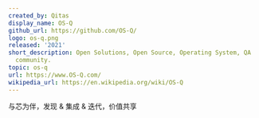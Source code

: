 ```yaml
---
created_by: Qitas
display_name: OS-Q
github_url: https://github.com/OS-Q/
logo: os-q.png
released: '2021'
short_description: Open Solutions, Open Source, Operating System, QA
  community.
topic: os-q
url: https://www.OS-Q.com/
wikipedia_url: https://en.wikipedia.org/wiki/OS-Q
---
```


与芯为伴，发现 & 集成 & 迭代，价值共享

